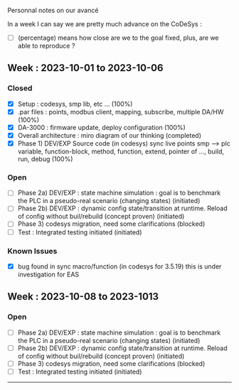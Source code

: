 Personnal notes on our avancé

In a week I can say we are pretty much advance on the CoDeSys : 

 - [ ] (percentage) means how close are we to the goal fixed, plus, are we able to reproduce ?

## Week : 2023-10-01 to 2023-10-06

### Closed
 - [x] Setup : codesys, smp lib, etc ... (100%)
 - [x] .par files : points, modbus client, mapping, subscribe, multiple DA/HW (100%)
 - [x] DA-3000 : firmware update, deploy configuration (100%)
 - [x] Overall architecture : miro diagram of our thinking (completed)
 - [x] Phase 1) DEV/EXP Source code (in codesys) sync live points smp --> plc variable, function-block, method, function, extend, pointer of ..., build, run, debug (100%)

### Open
 - [ ] Phase 2a) DEV/EXP : state machine simulation : goal is to benchmark the PLC in a pseudo-real scenario (changing states) (initiated)
 - [ ] Phase 2b) DEV/EXP : dynamic config state/transition at runtime. Reload of config without buil/rebuild (concept proven) (initiated)
 - [ ] Phase 3) codesys migration, need some clarifications (blocked)
 - [ ] Test : Integrated testing initiated (initiated)

### Known Issues
 - [x] bug found in sync macro/function (in codesys for 3.5.19) this is under investigation for EAS

## Week : 2023-10-08 to 2023-1013

### Open
 - [ ] Phase 2a) DEV/EXP : state machine simulation : goal is to benchmark the PLC in a pseudo-real scenario (changing states) (initiated)
 - [ ] Phase 2b) DEV/EXP : dynamic config state/transition at runtime. Reload of config without buil/rebuild (concept proven) (initiated)
 - [ ] Phase 3) codesys migration, need some clarifications (blocked)
 - [ ] Test : Integrated testing initiated (initiated)

---
